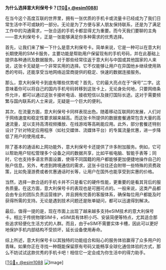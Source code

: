**为什么选择意大利保号卡？[[TG💪+ @esim1088](https://t.me/s/esim1088)]**

在当今这个高度互联的世界里，拥有一张优质的手机卡或流量卡已经成为了我们日常生活中不可或缺的一部分。无论是为了方便与家人朋友保持联系，还是为了满足工作中的沟通需求，一张合适的手机卡都显得尤为重要。而今天我们要聊的主角——意大利保号卡，正是一张能够满足你多种需求的优秀选择。

首先，让我们来了解一下什么是意大利保号卡。简单来说，它是一种可以在意大利长期使用的SIM卡服务，主要功能是帮助用户保留现有的手机号码，并在此基础上提供各种通讯及数据服务。对于那些经常往返于意大利与中国或其他国家的人来说，这张卡无疑是一个非常实用的选择。它不仅能够让用户在异国他乡继续使用熟悉的号码，还能享受当地网络运营商提供的稳定、快速的数据连接服务。

那么，意大利保号卡到底有哪些优势呢？首先，它的最大亮点在于“保号”二字。这意味着你可以将自己的国内手机号码转移到这张卡上，无论身处何地，只要网络条件允许，都可以通过这张卡接听电话、接收短信以及拨打国际长途。这对于需要频繁与国内联系的人士来说，无疑是一个巨大的便利。

其次，在流量方面，意大利保号卡同样表现出色。随着移动互联网的发展，人们对于网络速度和稳定性要求越来越高。而这张卡所提供的数据套餐通常包含大量的高速流量，足以支持高清视频播放、在线游戏等高耗能应用。此外，部分套餐还特别设计了针对特定应用程序（如社交媒体、流媒体平台）的专属流量优惠，进一步降低了用户的使用成本。

除了基本的通话和上网功能外，意大利保号卡还提供了许多附加服务。例如，它可以帮助用户轻松管理多个设备之间的数据共享，比如平板电脑、智能手表等；同时，它也支持多语言界面设置，使得不同国籍的用户都能够更加便捷地操作自己的账户信息。另外，考虑到跨境通信的需求，这张卡往往还会附带一些特殊的资费政策，比如免漫游费或者优惠通话时长等，让用户在国外也能享受到实惠的价格。

当然，选择一款合适的手机卡并不只是看它的硬件性能，更重要的是看其背后的服务质量。在这方面，意大利保号卡的表现也是可圈可点的。一般来说，这类产品都会由专业的团队负责运营维护，并且拥有完善的客服体系，确保每位用户都能及时获得所需的支持。无论是遇到技术问题还是账单疑问，都可以迅速得到解决。

最后，值得一提的是，现在市面上出现了越来越多支持eSIM技术的意大利保号卡。相比于传统物理SIM卡，eSIM具有体积小巧、安装简便等特点，尤其适合那些追求轻便化生活方式的人群。而且，由于eSIM不需要实体卡槽，因此可以更好地保护手机内部结构不受损坏，延长设备使用寿命。

综上所述，意大利保号卡以其独特的功能组合和贴心的服务体验赢得了众多用户的青睐。如果你正在寻找一种既能保留原有号码又能畅享全球化通信体验的方式，那么不妨试试这款优秀的手机卡吧！相信它一定会成为你生活中的得力助手。

[[TG💪+ @esim1088](https://t.me/s/esim1088) ![Image](https://i.postimg.cc/4NQfJmqS/Snipaste-2025-05-13-00-14-12.png)]